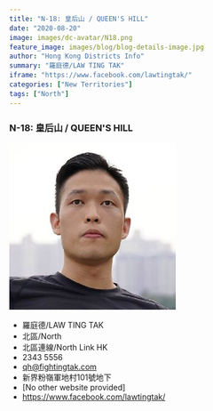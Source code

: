 ```yaml
---
title: "N-18: 皇后山 / QUEEN'S HILL"
date: "2020-08-20"
image: images/dc-avatar/N18.png
feature_image: images/blog/blog-details-image.jpg
author: "Hong Kong Districts Info"
summary: "羅庭德/LAW TING TAK"
iframe: "https://www.facebook.com/lawtingtak/"
categories: ["New Territories"]
tags: ["North"]
---
```


### N-18: 皇后山 / QUEEN'S HILL  
![](/images/dc-avatar/N18.png)  

 - 羅庭德/LAW TING TAK  
 - 北區/North  
 - 北區連線/North Link HK  
 - 2343 5556  
 - qh@fightingtak.com  
 - 新界粉嶺軍地村101號地下  
 - [No other website provided]  
 - https://www.facebook.com/lawtingtak/
